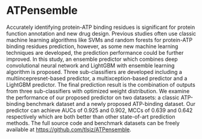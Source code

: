 # ATPensemble
Accurately identifying protein-ATP binding residues is significant for protein function annotation and new drug design. Previous studies often use classic machine learning algorithms like SVMs and random forests for protein-ATP binding residues prediction, however, as some new machine learning techniques are developed, the prediction performance could be further improved. In this study, an ensemble predictor which combines deep convolutional neural network and LightGBM with ensemble learning algorithm is proposed. Three sub-classifiers are developed including a multiincepresnet-based predictor, a multixception-based predictor and a LightGBM predictor. The final prediction result is the combination of outputs from three sub-classifiers with optimized weight distribution. We examine the performance of our proposed predictor on two datasets: a classic ATP-binding benchmark dataset and a newly proposed ATP-binding dataset. Our predictor can achieve AUCs of 0.925 and 0.902, MCCs of 0.639 and 0.642 respectively which are both better than other state-of-art prediction methods. The full source code and benchmark datasets can be freely available at https://github.com/tlsjz/ATPensemble.
